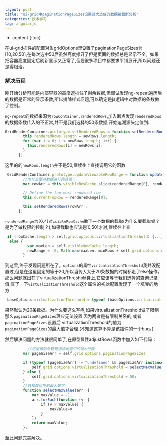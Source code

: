 ```yaml
---
layout: post
title: "ui-grid中paginationPageSizes设置过大造成的数据被截断分析"
categories: 技术学习
tag: angularjs
---
```

* content
{:toc}

在ui-grid插件的配置对象gridOptions里设置了paginationPageSizes为[10,20,50],在每次选中50后虽然高度撑开了但是页面的数据总是显示不全。如果把容器高度固定后刷新显示又正常了,但是很多项目中都要求平铺展开,所以问题还是得根治。
<!-- more -->

### 解决历程
刚开始分析可能是内部容器的高度遮挡住了剩余数据,但调试发现ng-repeat遍历后的数据是正常的显示条数,所以排除样式问题,可以确定是js逻辑中对数据的条数做了控制。

`ng-repeat`的数据来源为`rowContainer.renderedRows`,加入断点发现`renderedRows`的数据条数传入的不正常,并不是我们选择的50条数据,开始追溯源头定位到:
```js
GridRenderContainer.prototype.setRenderedRows = function setRenderedRows(newRows) {
        this.renderedRows.length = newRows.length;
        for (var i = 0; i < newRows.length; i++) {
          this.renderedRows[i] = newRows[i];
        }
      };
```
这里的的`newRows.length`并不是50,继续往上查找调用它的函数
```js
 GridRenderContainer.prototype.updateViewableRowRange = function updateViewableRowRange(renderedRange) {
        //为什么要对数据进行筛选呢？
        var rowArr = this.visibleRowCache.slice(renderedRange[0], renderedRange[1]);

        // Define the top-most rendered row
        this.currentTopRow = renderedRange[0];

        this.setRenderedRows(rowArr);
      };
```
`renderedRange`为[0,4]对`isibleRowCache`做了一个数据的截取(为什么要截取呢？是为了做权限的控制？),如果截取也应该是[0,50]才对,继续往上查
```js
 if (rowCache.length > self.grid.options.virtualizationThreshold) {...}
  else {
          var maxLen = self.visibleRowCache.length;
          newRange = [0, Math.max(maxLen, minRows + self.grid.options.excessRows)];
        }
```
到这里,终于发现问题所在了。`options`的属性`virtualizationThreshold`我并没配置过,但是在这里固定的等于20,所以当传入大于20条数据的时候都走了else操作。那么问题就出在了virtualizationThreshold身上,它应该等于我们选择的查询记录值,查了一下`virtualizationThreshold`这个属性的初始配置发现了一个坑爹的地方
```js
 baseOptions.virtualizationThreshold = typeof (baseOptions.virtualizationThreshold) !== "undefined" ? baseOptions.virtualizationThreshold : 20;
```
果然默认为20条数据。为什么要这么写呢,如果virtualizationThreshold做了限制那么`paginationPageSizes`理应无法设置,因为两者是有限制关系的,或者`paginationPageSizes`设置后
virtualizationThreshold的值为`paginationPageSizes`的最大值才合理.(不知道这算不算是该插件的一个bug。)

然后解决问题的方法就很简单了,在原型属性adjustRows函数中加入如下代码：
```js
          //这里做的处理是选择设置中的最大行数
        var pageSizeArr = self.grid.options.paginationPageSizes

        if (typeof (pageSizeArr) != "undefined" && pageSizeArr instanceof Array) {
            self.grid.options.virtualizationThreshold = selectMaxValue(pageSizeArr)
        } else {
            self.grid.options.virtualizationThreshold = 50;
        }
        //选择数组中的最大数字 
        function selectMaxValue(arr) {
            var maxValue = -1;
            arr.forEach(function (v) {
                if (v > maxValue) {
                    maxValue=v
                }
            })
            return maxValue;
        };
```
至此问题完美解决。